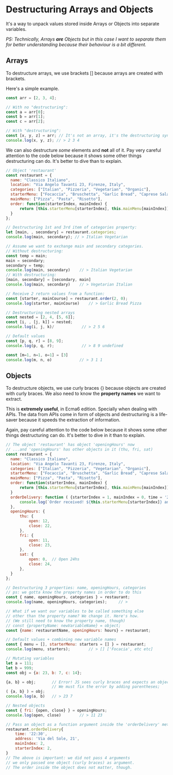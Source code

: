 # Destructuring Arrays and Objects

It's a way to unpack values stored inside Arrays or Objects into separate variables.

_PS: Technically, Arrays **are** Objects but in this case I want to separate them for better understanding because their behaviour is a bit different._

## Arrays

To destructure arrays, we use brackets [] because arrays are created with brackets.

Here's a simple example.

```javascript
const arr = [2, 3, 4];

// With no "destructuring":
const a = arr[0];
const b = arr[1];
const c = arr[2];

// With "destructuring":
const [x, y, z] = arr; // It's not an array, it's the destructuring syntax
console.log(x, y, z); // > 2 3 4
```

We can also destructure _some_ elements and **not** all of it. Pay very careful attention to the code below because it shows some other things destructuring can do. It's better to dive than to explain.

```javascript
// Object 'restaurant'
const restaurant = {
  name: "Classico Italiano",
  location: "Via Angelo Tavanti 23, Firenze, Italy",
  categories: ["Italian", "Pizzeria", "Vegetarian", "Organic"],
  starterMenu: ["Focaccia", "Bruschetta", "Garlic Bread", "Caprese Salad"],
  mainMenu: ["Pizza", "Pasta", "Risotto"],
  order: function(starterIndex, mainIndex) {
      return [this.starterMenu[starterIndex], this.mainMenu[mainIndex]]
  }
};

// Destructuring 1st and 3rd item of categories property:
let [main, , secondary] = restaurant.categories;
console.log(main, secondary); // > Italian Vegetarian

// Assume we want to exchange main and secondary categories.
// Without destructuring:
const temp = main;
main = secondary;
secondary = temp;
console.log(main, secondary)    // > Italian Vegetarian
// With destructuring:
[main, secondary] = [secondary, main]
console.log(main, secondary)    // > Vegetarian Italian

// Receive 2 return values from a function:
const [starter, mainCourse] = restaurant.order(2, 0);
console.log(starter, mainCourse)    // > Garlic Bread Pizza

// Destructuring nested arrays
const nested = [2, 4, [5, 6]];
const [i, , [j, k]] = nested;
console.log(i, j, k)/            // > 2 5 6

// Default values
const [p, q, r] = [8, 9];
console.log(p, q, r);            // > 8 9 undefined

const [m=1, n=1, o=1] = [3]
console.log(m, n, o)            // > 3 1 1
```

## Objects

To destructure objects, we use curly braces {} because objects are created with curly braces. We also need to know the **property names** we want to extract.

This is **extremely useful**, in Ecma6 edition. Specially when dealing with APIs. The data from APIs come in form of objects and destructuring is a life-saver because it speeds the extraction of information.

Again, pay careful attention to the code below because it shows some other things destructuring can do. It's better to dive in it than to explain.

```javascript
// The object 'restaurant' has object 'openingHours' now
// ...and 'openingHours' has other objects in it (thu, fri, sat)
const restaurant = {
  name: "Classico Italiano",
  location: "Via Angelo Tavanti 23, Firenze, Italy",
  categories: ["Italian", "Pizzeria", "Vegetarian", "Organic"],
  starterMenu: ["Focaccia", "Bruschetta", "Garlic Bread", "Caprese Salad"],
  mainMenu: ["Pizza", "Pasta", "Risotto"],
  order: function(starterIndex, mainIndex) {
      return [this.starterMenu[starterIndex], this.mainMenu[mainIndex]]
  }
  orderDelivery: function ( {starterIndex = 1, mainIndex = 0, time = '20:00', address}) {
      console.log(`Order received! ${this.starterMenu[starterIndex]} and ${this.mainMenu[mainIndex]} will be delivered to ${address} at ${time}`)
  },
  openingHours: {
      thu: {
          open: 12,
          close: 22,
      },
      fri: {
          open: 11,
          close: 23,
      },
      sat: {
          open: 0,  // Open 24hs
          close: 24,
      },
  }
};

// Destructuring 3 properties: name, openingHours, categories
// ps: we gotta know the property names in order to do this
const { name, openingHours, categories } = restaurant;
console.log(name, openingHours, categories);     // >

// What if we want our variables to be called something else
// other than the property name? We change it. Here's how.
// (We still need to know the property name, though)
// const {propertyName: newVariableName} = object;
const {name: restaurantName, openingHours: hours} = restaurant;

// Default values + combining new variable names
const { menu = [], starterMenu: starters = [] } = restaurant;
console.log(menu, starters);        // > [] ['Focacia', etc etc]

// Mutating variables
let a = 111;
let b = 999;
const obj = {a: 23, b: 7, c: 14};

{a, b} = obj;       // Error! JS sees curly braces and expects an object
                    // We must fix the error by adding parentheses;
( {a, b} ) = obj;
console.log(a, b)   // > 23 7

// Nested objects
const { fri: {open, close} } = openingHours;
console.log(open, close)        // > 11 23

// Pass an object as a function argument inside the 'orderDelivery' method
restaurant.orderDelivery{
    time: '22:30',
    address: 'Via del Sole, 21',
    mainIndex: 2,
    starterIndex: 2,
}
// The above is important: we did not pass 4 arguments
// we only passed one object (curly braces) as argument.
// The order inside the object does not matter, though.

```
